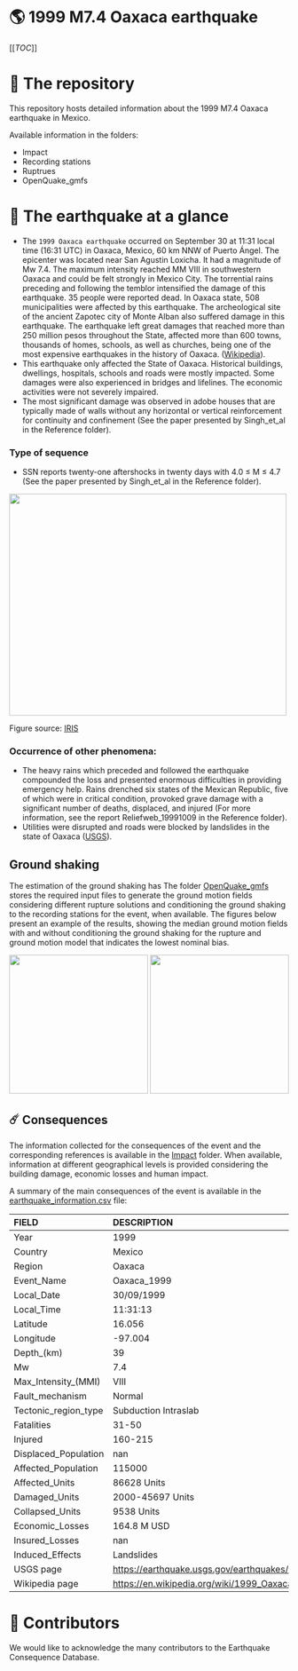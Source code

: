 # 🌎 1999 M7.4 Oaxaca earthquake
[[_TOC_]]

# 📂 The repository  

This repository hosts detailed information about the 1999 M7.4 Oaxaca earthquake in Mexico.

Available information in the folders:

- Impact
- Recording stations
- Ruptrues
- OpenQuake_gmfs 


# 🚀 The earthquake at a glance 
- The `1999 Oaxaca earthquake` occurred on September 30 at 11:31 local time (16:31 UTC) in Oaxaca, Mexico, 60 km NNW of Puerto Ángel. The epicenter was located near San Agustin Loxicha. It had a magnitude of Mw 7.4. The maximum intensity reached MM VIII in southwestern Oaxaca and could be felt strongly in Mexico City. The torrential rains preceding and following the temblor intensified the damage of this earthquake. 35 people were reported dead. In Oaxaca state, 508 municipalities were affected by this earthquake. The archeological site of the ancient Zapotec city of Monte Alban also suffered damage in this earthquake. The earthquake left great damages that reached more than 250 million pesos throughout the State, affected more than 600 towns, thousands of homes, schools, as well as churches, being one of the most expensive earthquakes in the history of Oaxaca. ([Wikipedia](https://en.wikipedia.org/wiki/1999_Oaxaca_earthquake)).
- This earthquake only affected the State of Oaxaca. Historical buildings, dwellings, hospitals, schools and roads were mostly impacted. Some damages were also experienced in bridges and lifelines. The economic activities were not severely impaired.
- The most significant damage was observed in adobe houses that are typically made of walls without any horizontal or vertical reinforcement for continuity and confinement (See the paper presented by Singh_et_al in the Reference folder). 


### Type of sequence
- SSN reports twenty-one aftershocks in twenty days with 4.0 ≤ M ≤ 4.7 (See the paper presented by Singh_et_al in the Reference folder).

<img src="Mexico/19990930_M7.4_Oaxaca/References/AftershockMags_vs_time.png"  width="500" height="400">

Figure source: [IRIS](http://ds.iris.edu/spudservice/aftershock/9756535/screen?group=0&order=2&nolog=y)


### Occurrence of other phenomena: 
- The heavy rains which preceded and followed the earthquake compounded the loss and presented enormous difficulties in providing emergency help. Rains drenched six states of the Mexican Republic, five of which were in critical condition, provoked grave damage with a significant number of deaths, displaced, and injured (For more information, see the report Reliefweb_19991009 in the Reference folder).
- Utilities were disrupted and roads were blocked by landslides in the state of Oaxaca ([USGS](https://earthquake.usgs.gov/earthquakes/eventpage/usp0009f7v/impact)). 


## Ground shaking

The estimation of the ground shaking has The folder [OpenQuake_gmfs](./OpenQuake_gmfs/) stores the required input files to generate the ground motion fields considering different rupture solutions and conditioning the ground shaking to the recording stations for the event, when available. The figures below present an example of the results, showing the median ground motion fields with and without conditioning the ground shaking for the rupture and ground motion model that indicates the lowest nominal bias.

<img src="./OpenQuake_gmfs/median_gmf_stations_none.png" height="250">
<img src="./OpenQuake_gmfs/median_gmf_stations_seismic.png" height="250">

## ☄️ Consequences

The information collected for the consequences of the event and the corresponding references is available in the [Impact](./Impact) folder. When available, information at different geographical levels is provided considering the building damage, economic losses and human impact.

A summary of the main consequences of the event is available in the [earthquake_information.csv](./earthquake_information.csv) file:

| FIELD                | DESCRIPTION                                                            |
|:---------------------|:-----------------------------------------------------------------------|
| Year                 | 1999                                                                   |
| Country              | Mexico                                                                 |
| Region               | Oaxaca                                                                 |
| Event_Name           | Oaxaca_1999                                                            |
| Local_Date           | 30/09/1999                                                             |
| Local_Time           | 11:31:13                                                               |
| Latitude             | 16.056                                                                 |
| Longitude            | -97.004                                                                |
| Depth_(km)           | 39                                                                     |
| Mw                   | 7.4                                                                    |
| Max_Intensity_(MMI)  | VIII                                                                   |
| Fault_mechanism      | Normal                                                                 |
| Tectonic_region_type | Subduction Intraslab                                                   |
| Fatalities           | 31-50                                                                  |
| Injured              | 160-215                                                                |
| Displaced_Population | nan                                                                    |
| Affected_Population  | 115000                                                                 |
| Affected_Units       | 86628 Units                                                            |
| Damaged_Units        | 2000-45697 Units                                                       |
| Collapsed_Units      | 9538 Units                                                             |
| Economic_Losses      | 164.8 M USD                                                            |
| Insured_Losses       | nan                                                                    |
| Induced_Effects      | Landslides                                                             |
| USGS page            | https://earthquake.usgs.gov/earthquakes/eventpage/usp0009f7v/executive |
| Wikipedia page       | https://en.wikipedia.org/wiki/1999_Oaxaca_earthquake                   |


# 🌟 Contributors 

We would like to acknowledge the many contributors to the Earthquake Consequence Database.
